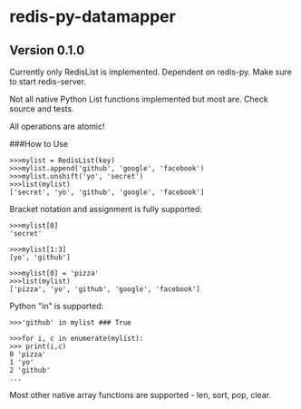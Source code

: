 redis-py-datamapper
===================

Version 0.1.0
--------------
Currently only RedisList is implemented. Dependent on redis-py. Make sure to start redis-server.

Not all native Python List functions implemented but most are. Check source and tests.

All operations are atomic!

###How to Use
    
    >>>mylist = RedisList(key)
    >>>mylist.append('github', 'google', 'facebook')
    >>>mylist.unshift('yo', 'secret')
    >>>list(mylist)
    ['secret', 'yo', 'github', 'google', 'facebook']
    
Bracket notation and assignment is fully supported:

    >>>mylist[0]
    'secret'
    
    >>>mylist[1:3]
    [yo', 'github']
    
    >>>mylist[0] = 'pizza'
    >>>list(mylist)
    ['pizza', 'yo', 'github', 'google', 'facebook']

Python "in" is supported:

    >>>'github' in mylist ### True
    
    >>>for i, c in enumerate(mylist):
    >>> print(i,c) 
    0 'pizza'
    1 'yo' 
    2 'github'
    ...

Most other native array functions are supported - len, sort, pop, clear.
